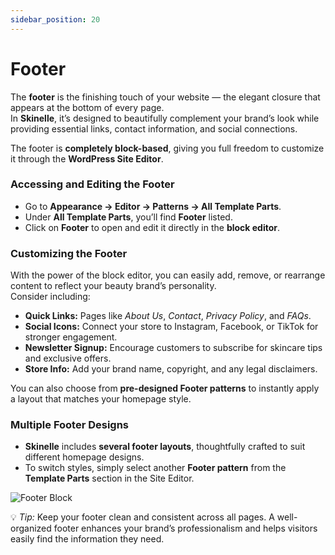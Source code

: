 ```yaml
---
sidebar_position: 20
---
```


# Footer

The **footer** is the finishing touch of your website — the elegant closure that appears at the bottom of every page.  
In **Skinelle**, it’s designed to beautifully complement your brand’s look while providing essential links, contact information, and social connections.

The footer is **completely block-based**, giving you full freedom to customize it through the **WordPress Site Editor**.


### Accessing and Editing the Footer

* Go to **Appearance → Editor → Patterns → All Template Parts**.  
* Under **All Template Parts**, you’ll find **Footer** listed.  
* Click on **Footer** to open and edit it directly in the **block editor**.  


### Customizing the Footer

With the power of the block editor, you can easily add, remove, or rearrange content to reflect your beauty brand’s personality.  
Consider including:

* **Quick Links:** Pages like *About Us*, *Contact*, *Privacy Policy*, and *FAQs*.  
* **Social Icons:** Connect your store to Instagram, Facebook, or TikTok for stronger engagement.  
* **Newsletter Signup:** Encourage customers to subscribe for skincare tips and exclusive offers.  
* **Store Info:** Add your brand name, copyright, and any legal disclaimers.  

You can also choose from **pre-designed Footer patterns** to instantly apply a layout that matches your homepage style.


### Multiple Footer Designs

* **Skinelle** includes **several footer layouts**, thoughtfully crafted to suit different homepage designs.  
* To switch styles, simply select another **Footer pattern** from the **Template Parts** section in the Site Editor.  

![Footer Block](/img/footer-temp.webp)


💡 *Tip:* Keep your footer clean and consistent across all pages. A well-organized footer enhances your brand’s professionalism and helps visitors easily find the information they need.